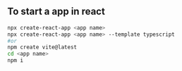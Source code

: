 ## To start a app in react
```sh
npx create-react-app <app name>
npx create-react-app <app name> --template typescript
#or 
npm create vite@latest
cd <app name>
npm i
```

